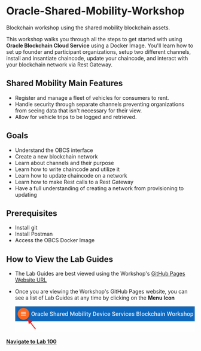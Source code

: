 # Oracle-Shared-Mobility-Workshop
Blockchain workshop using the shared mobility blockchain assets.

This workshop walks you through all the steps to get started with using **Oracle Blockchain Cloud Service** using a Docker Image. You'll learn how to set up founder and participant organizations, setup two different channels, install and insantiate chaincode, update your chaincode, and interact with your blockchain network via Rest Gateway.

## Shared Mobility Main Features
- Register and manage a fleet of vehicles for consumers to rent.
- Handle security through separate channels preventing organizations from seeing data that isn't necessary for their view.
- Allow for vehicle trips to be logged and retrieved.

## Goals
- Understand the OBCS interface
- Create a new blockchain network
- Learn about channels and their purpose
- Learn how to write chaincode and utilize it
- Learn how to update chaincode on a network
- Learn how to make Rest calls to a Rest Gateway
- Have a full understanding of creating a network from provisioning to updating

## Prerequisites
- Install git
- Install Postman
- Access the OBCS Docker Image

## How to View the Lab Guides

- The Lab Guides are best viewed using the Workshop's [GitHub Pages Website URL](https://github.com/restonappdev/Oracle-Shared-Mobility-Workshop/blob/master/README.md) 


- Once you are viewing the Workshop's GitHub Pages website, you can see a list of Lab Guides at any time by clicking on the **Menu Icon**

    ![](images/WorkshopMenu.png)  

**[Navigate to Lab 100](Lab100.md)**
